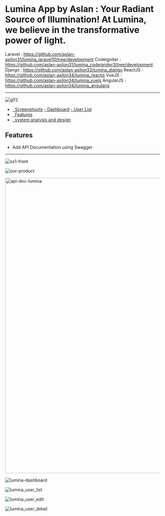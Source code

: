 # Lumina App by Aslan : Your Radiant Source of Illumination! At Lumina, we believe in the transformative power of light. 

Laravel : https://github.com/aslan-asilon31/lumina_laravel10/tree/development
Codeigniter : https://github.com/aslan-asilon31/lumina_codeigniter3/tree/development
Django : https://github.com/aslan-asilon33/lumina_django
ReactJS : https://github.com/aslan-asilon34/lumina_reactjs
VueJS : https://github.com/aslan-asilon34/lumina_vuejs
AngularJS : https://github.com/aslan-asilon34/lumina_angularjs

<hr>

![gif2](https://github.com/aslan-asilon31/lumina_laravel10/assets/116990574/be280b99-7356-4aba-a24c-369bf5ccc0f1)



<div class="">

<ul>
    <li>
        <a href="#screenshoot">  Screenshoots</a>
        <a href="#dashbaord">- Dashboard</a>
        <a href="#backend_user_list">- User List</a>
    </li>
    <li>
        <a href="#features">  Features </a>
    </li>
    <li>
        <a href="#analysis">  system analysis and design </a>
    </li>

</ul>

</div>


<div class="" id="features">

## Features
- Add API Documentation using Swagger


</div>

<hr>

<div class="" id="screenshoot">

![ss1-front](https://github.com/aslan-asilon31/lumina_laravel10/assets/116990574/bb7e0525-0d2c-4fa7-b4da-02f86bff67e1)


![our-product](https://github.com/aslan-asilon31/lumina_laravel10/assets/116990574/9b61f042-1bb3-4ede-be07-209517634ecb)

<img width="959" alt="api-doc-lumina" src="https://github.com/aslan-asilon31/lumina_laravel10/assets/116990574/8b2f05f7-2048-4a8a-80ca-a1c2e6b9e47e">

<div id="dashboard">

![lumina-dashboard](https://github.com/aslan-asilon31/lumina_laravel10/assets/116990574/c2c5a431-29fa-49f2-a176-280732aede3b)

</div>


<div id="backend_user_list">

![lumina_user_list](https://github.com/aslan-asilon31/lumina_laravel10/assets/116990574/f0eb9ea2-12e3-4171-ab8c-a347ec12185a)
</div>


![lumina_user_edit](https://github.com/aslan-asilon31/lumina_laravel10/assets/116990574/8d09e649-0358-424d-892e-542644f80158)

![lumina_user_detail](https://github.com/aslan-asilon31/lumina_laravel10/assets/116990574/870ac18a-3e7b-4056-9db5-8f484cb9992d)


</div>

